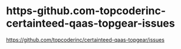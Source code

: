 # https-github.com-topcoderinc-certainteed-qaas-topgear-issues
https://github.com/topcoderinc/certainteed-qaas-topgear/issues
